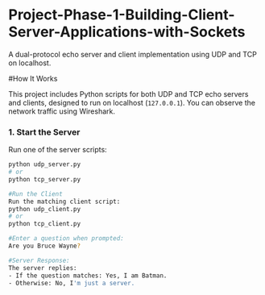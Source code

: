 # Project-Phase-1-Building-Client-Server-Applications-with-Sockets
A dual-protocol echo server and client implementation using UDP and TCP on localhost. 

#How It Works

This project includes Python scripts for both UDP and TCP echo servers and clients, designed to run on localhost (`127.0.0.1`). You can observe the network traffic using Wireshark.

### 1. Start the Server
Run one of the server scripts:
```bash
python udp_server.py
# or
python tcp_server.py

#Run the Client
Run the matching client script:
python udp_client.py
# or
python tcp_client.py

#Enter a question when prompted:
Are you Bruce Wayne?

#Server Response:
The server replies:
- If the question matches: Yes, I am Batman.
- Otherwise: No, I'm just a server.

